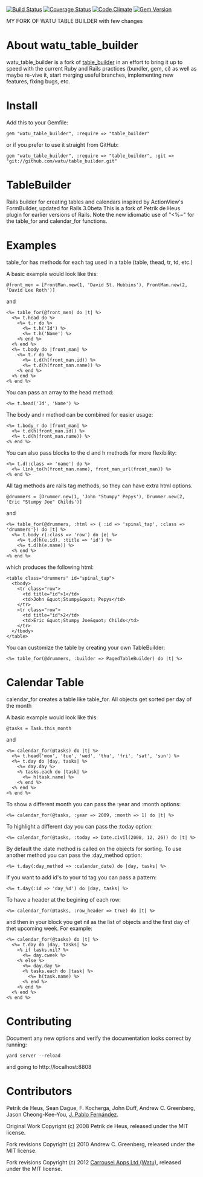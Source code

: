 [![Build Status](https://travis-ci.org/watu/table_builder.png?branch=master)](https://travis-ci.org/watu/table_builder)
[![Coverage Status](https://coveralls.io/repos/watu/table_builder/badge.png)](https://coveralls.io/r/watu/table_builder)
[![Code Climate](https://codeclimate.com/github/watu/table_builder.png)](https://codeclimate.com/github/watu/table_builder)
[![Gem Version](https://badge.fury.io/rb/watu_table_builder.png)](http://badge.fury.io/rb/watu_table_builder)

MY FORK OF WATU TABLE BUILDER with few changes

About watu_table_builder
========================

watu_table_builder is a fork of [table_builder](https://github.com/jchunky/table_builder) in an effort to bring it up to
speed with the current Ruby and Rails practices (bundler, gem, ci) as well as maybe re-vive it, start merging useful
branches, implementing new features, fixing bugs, etc.

Install
=======

Add this to your Gemfile:

    gem "watu_table_builder", :require => "table_builder"

or if you prefer to use it straight from GitHub:

    gem "watu_table_builder", :require => "table_builder", :git => "git://github.com/watu/table_builder.git"

TableBuilder
============

Rails builder for creating tables and calendars inspired by ActionView's FormBuilder, updated for Rails 3.0beta
This is a fork of Petrik de Heus plugin for earlier versions of Rails.  Note the new idiomatic use of "<%=" for the
table_for and calendar_for functions.

Examples
========

table_for has methods for each tag used in a table (table, thead, tr, td, etc.)

A basic example would look like this:

    @front_men = [FrontMan.new(1, 'David St. Hubbins'), FrontMan.new(2, 'David Lee Roth')]

and

    <%= table_for(@front_men) do |t| %>
      <%= t.head do %>
        <%= t.r do %>
          <%= t.h('Id') %>
          <%= t.h('Name') %>
        <% end %>
      <% end %>
      <%= t.body do |front_man| %>
        <%= t.r do %>
          <%= t.d(h(front_man.id)) %>
          <%= t.d(h(front_man.name)) %>
        <% end %>
      <% end %>
    <% end %>

You can pass an array to the head method:

    <%= t.head('Id', 'Name') %>

The body and r method can be combined for easier usage:

    <%= t.body_r do |front_man| %>
      <%= t.d(h(front_man.id)) %>
      <%= t.d(h(front_man.name)) %>
    <% end %>

You can also pass blocks to the d and h methods for more flexibility:


    <%= t.d(:class => 'name') do %>
      <%= link_to(h(front_man.name), front_man_url(front_man)) %>
    <% end %>

All tag methods are rails tag methods, so they can have extra html options.

    @drummers = [Drummer.new(1, 'John "Stumpy" Pepys'), Drummer.new(2, 'Eric "Stumpy Joe" Childs')]

and

    <%= table_for(@drummers, :html => { :id => 'spinal_tap', :class => 'drummers'}) do |t| %>
      <%= t.body_r(:class => 'row') do |e| %>
        <%= t.d(h(e.id), :title => 'id') %>
        <%= t.d(h(e.name)) %>
      <% end %>
    <% end %>

which produces the following html:

    <table class="drummers" id="spinal_tap">
      <tbody>
        <tr class="row">
          <td title="id">1</td>
          <td>John &quot;Stumpy&quot; Pepys</td>
        </tr>
        <tr class="row">
          <td title="id">2</td>
          <td>Eric &quot;Stumpy Joe&quot; Childs</td>
        </tr>
      </tbody>
    </table>


You can customize the table by creating your own TableBuilder:

    <%= table_for(@drummers, :builder => PagedTableBuilder) do |t| %>

Calendar Table
==============

calendar_for creates a table like table_for.
All objects get sorted per day of the month

A basic example would look like this:

    @tasks = Task.this_month

and

    <%= calendar_for(@tasks) do |t| %>
      <%= t.head('mon', 'tue', 'wed', 'thu', 'fri', 'sat', 'sun') %>
      <%= t.day do |day, tasks| %>
        <%= day.day %>
        <% tasks.each do |task| %>
          <%= h(task.name) %>
        <% end %>
      <% end %>
    <% end %>

To show a different month you can pass the :year and :month options:

    <%= calendar_for(@tasks, :year => 2009, :month => 1) do |t| %>

To highlight a different day you can pass the :today option:

    <%= calendar_for(@tasks, :today => Date.civil(2008, 12, 26)) do |t| %>

By default the :date method is called on the objects for sorting.
To use another method you can pass the :day_method option:

    <%= t.day(:day_method => :calendar_date) do |day, tasks| %>

If you want to add id's to your td tag you can pass a pattern:

    <%= t.day(:id => 'day_%d') do |day, tasks| %>

To have a header at the begining of each row:

    <%= calendar_for(@tasks, :row_header => true) do |t| %>

and then in your block you get nil as the list of objects and the first day of thet upcoming week. For example:

    <%= calendar_for(@tasks) do |t| %>
      <%= t.day do |day, tasks| %>
        <% if tasks.nil? %>
          <%= day.cweek %>
        <% else %>
          <%= day.day %>
          <% tasks.each do |task| %>
            <%= h(task.name) %>
          <% end %>
        <% end %>
      <% end %>
    <% end %>

Contributing
============

Document any new options and verify the documentation looks correct by running:

    yard server --reload

and going to http://localhost:8808

Contributors
============

Petrik de Heus, Sean Dague, F. Kocherga, John Duff, Andrew C. Greenberg, Jason Cheong-Kee-You, [J. Pablo Fernández](http://pupeno.com).

Original Work Copyright (c) 2008 Petrik de Heus, released under the MIT license.

Fork revisions Copyright (c) 2010 Andrew C. Greenberg, released under the MIT license.

Fork revisions Copyright (c) 2012 [Carrousel Apps Ltd (Watu)](http://watuhq.com), released under the MIT license.
